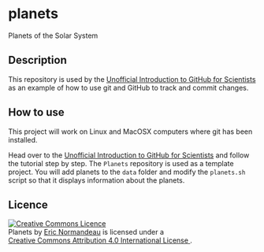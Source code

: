 # planets

Planets of the Solar System

## Description

This repository is used by the 
<a href="http://github.com/enormandeau/github_tutorial" target="_blank">
Unofficial Introduction to GitHub for Scientists</a>
as an example of how to
use git and GitHub to track and commit changes.

## How to use

This project will work on Linux and MacOSX computers where git has been
installed.

Head over to the
<a href="http://github.com/enormandeau/github_tutorial" target="_blank">
Unofficial Introduction to GitHub for Scientists</a>
and follow the tutorial step by step. The `Planets` repository is used as a
template project. You will add planets to the `data` folder and modify the
`planets.sh` script so that it displays information about the planets.

## Licence

<a rel="license" href="http://creativecommons.org/licenses/by/4.0/"><img
  alt="Creative Commons Licence" style="border-width:0"
  src="https://i.creativecommons.org/l/by/4.0/88x31.png" /></a><br/><span
  xmlns:dct="http://purl.org/dc/terms/" href="http://purl.org/dc/dcmitype/Text"
  property="dct:title" rel="dct:type">Planets</span> by <a
  xmlns:cc="http://creativecommons.org/ns#"
  href="https://github.com/enormandeau/planets"
  property="cc:attributionName" rel="cc:attributionURL">Eric Normandeau</a> is
  licensed under a <br/><a rel="license"
  href="http://creativecommons.org/licenses/by/4.0/" target="_blank">Creative Commons Attribution
  4.0 International License
  </a>.
